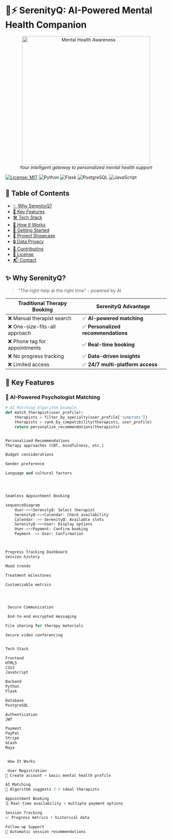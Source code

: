 # 🧠⚡ SerenityQ: AI-Powered Mental Health Companion

<div align="center">
  <img src="https://media.giphy.com/media/L1R1tvI9svkIWwpVYr/giphy.gif" width="400" alt="Mental Health Awareness">
  <br>
  <em>Your intelligent gateway to personalized mental health support</em>
</div>

[![License: MIT](https://img.shields.io/badge/License-MIT-blue.svg)](https://opensource.org/licenses/MIT)
![Python](https://img.shields.io/badge/Python-3.9+-blue?logo=python)
![Flask](https://img.shields.io/badge/Flask-2.0+-green?logo=flask)
![PostgreSQL](https://img.shields.io/badge/PostgreSQL-13+-blue?logo=postgresql)
![JavaScript](https://img.shields.io/badge/JavaScript-ES6+-yellow?logo=javascript)

## 🌟 Table of Contents
- [✨ Why SerenityQ?](#-why-serenityq)
- [🚀 Key Features](#-key-features)
- [🛠 Tech Stack](#-tech-stack)
- [🎯 How It Works](#-how-it-works)
- [🧭 Getting Started](#-getting-started)
- [🌈 Project Showcase](#-project-showcase)
- [🔒 Data Privacy](#-data-privacy--security)
- [🤝 Contributing](#-contributing)
- [📜 License](#-license)
- [📬 Contact](#-contact)

## ✨ Why SerenityQ?

> "The right help at the right time" - powered by AI

| Traditional Therapy Booking | SerenityQ Advantage |
|----------------------------|---------------------|
| ❌ Manual therapist search | ✅ **AI-powered matching** |
| ❌ One-size-fits-all approach | ✅ **Personalized recommendations** |
| ❌ Phone tag for appointments | ✅ **Real-time booking** |
| ❌ No progress tracking | ✅ **Data-driven insights** |
| ❌ Limited access | ✅ **24/7 multi-platform access** |

## 🚀 Key Features

### 🧠 AI-Powered Psychologist Matching
```python
# AI Matching Algorithm Example
def match_therapist(user_profile):
    therapists = filter_by_specialty(user_profile['symptoms'])
    therapists = rank_by_compatibility(therapists, user_profile)
    return personalize_recommendations(therapists)


Personalized Recommendations
Therapy approaches (CBT, mindfulness, etc.)

Budget considerations

Gender preference

Language and cultural factors




Seamless Appointment Booking

sequenceDiagram
    User->>+SerenityQ: Select therapist
    SerenityQ->>+Calendar: Check availability
    Calendar-->>-SerenityQ: Available slots
    SerenityQ->>+User: Display options
    User->>+Payment: Confirm booking
    Payment-->>-User: Confirmation



Progress Tracking Dashboard
Session history

Mood trends

Treatment milestones

Customizable metrics




 Secure Communication

 End-to-end encrypted messaging

File sharing for therapy materials

Secure video conferencing


Tech Stack

Frontend
HTML5
CSS3
JavaScript

Backend
Python
Flask

Database
PostgreSQL

Authentication
JWT

Payment
PayPal
Stripe
GCash
Maya


 How It Works

 User Registration
📝 Create account + basic mental health profile

AI Matching
🤖 Algorithm suggests 3-5 ideal therapists

Appointment Booking
🗓 Real-time availability + multiple payment options

Session Tracking
📈 Progress metrics + historical data

Follow-up Support
🔄 Automatic session recommendations